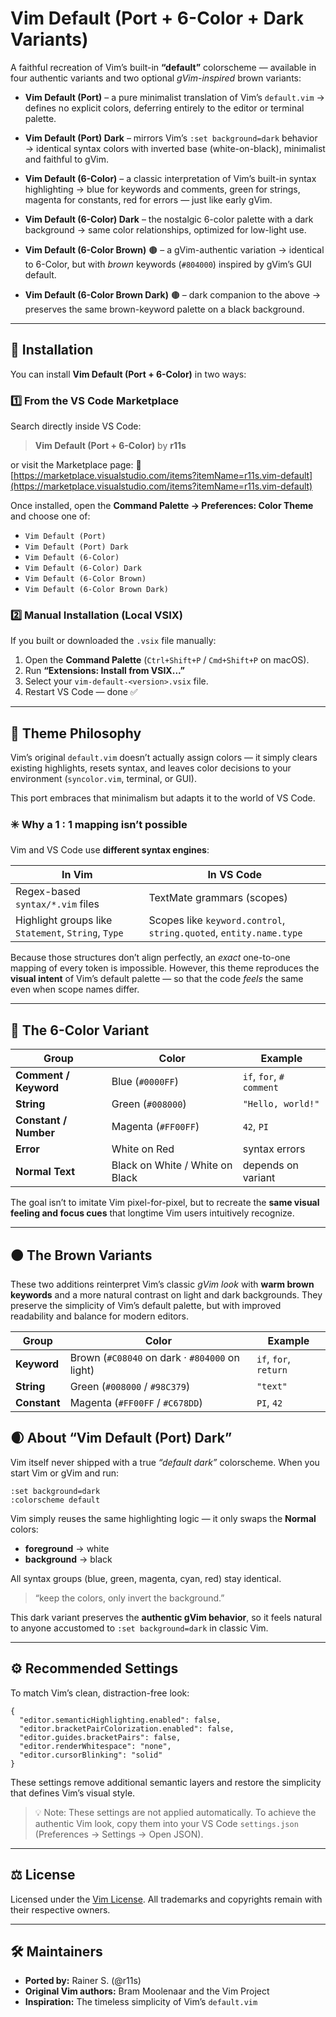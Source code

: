 # Vim Default (Port + 6-Color + Dark Variants)

A faithful recreation of Vim’s built-in **“default”** colorscheme — available in four authentic variants and two optional *gVim-inspired* brown variants:

* **Vim Default (Port)** – a pure minimalist translation of Vim’s `default.vim`
  → defines no explicit colors, deferring entirely to the editor or terminal palette.

* **Vim Default (Port) Dark** – mirrors Vim’s `:set background=dark` behavior
  → identical syntax colors with inverted base (white-on-black), minimalist and faithful to gVim.

* **Vim Default (6-Color)** – a classic interpretation of Vim’s built-in syntax highlighting
  → blue for keywords and comments, green for strings, magenta for constants, red for errors — just like early gVim.

* **Vim Default (6-Color) Dark** – the nostalgic 6-color palette with a dark background
  → same color relationships, optimized for low-light use.
  
* **Vim Default (6-Color Brown)** 🟤 – a gVim-authentic variation
  → identical to 6-Color, but with *brown* keywords (`#804000`) inspired by gVim’s GUI default.

* **Vim Default (6-Color Brown Dark)** 🟤 – dark companion to the above
  → preserves the same brown-keyword palette on a black background.


---

## 🧩 Installation

You can install **Vim Default (Port + 6-Color)** in two ways:

### 1️⃣ From the VS Code Marketplace

Search directly inside VS Code:

> **Vim Default (Port + 6-Color)** by **r11s**

or visit the Marketplace page:
🔗 [https://marketplace.visualstudio.com/items?itemName=r11s.vim-default](https://marketplace.visualstudio.com/items?itemName=r11s.vim-default)

Once installed, open the **Command Palette → Preferences: Color Theme** and choose one of:

* `Vim Default (Port)`
* `Vim Default (Port) Dark`
* `Vim Default (6-Color)`
* `Vim Default (6-Color) Dark`
* `Vim Default (6-Color Brown)`
* `Vim Default (6-Color Brown Dark)`


### 2️⃣ Manual Installation (Local VSIX)

If you built or downloaded the `.vsix` file manually:

1. Open the **Command Palette** (`Ctrl+Shift+P` / `Cmd+Shift+P` on macOS).
2. Run **“Extensions: Install from VSIX...”**
3. Select your `vim-default-<version>.vsix` file.
4. Restart VS Code — done ✅

---

## 🎨 Theme Philosophy

Vim’s original `default.vim` doesn’t actually assign colors — it simply clears existing highlights, resets syntax, and leaves color decisions to your environment (`syncolor.vim`, terminal, or GUI).

This port embraces that minimalism but adapts it to the world of VS Code.

### ✳️ Why a 1 : 1 mapping isn’t possible

Vim and VS Code use **different syntax engines**:

| In Vim                                              | In VS Code                                                         |
| --------------------------------------------------- | ------------------------------------------------------------------ |
| Regex-based `syntax/*.vim` files                    | TextMate grammars (scopes)                                         |
| Highlight groups like `Statement`, `String`, `Type` | Scopes like `keyword.control`, `string.quoted`, `entity.name.type` |

Because those structures don’t align perfectly, an *exact* one-to-one mapping of every token is impossible.
However, this theme reproduces the **visual intent** of Vim’s default palette — so that the code *feels* the same even when scope names differ.

---

## 🎨 The 6-Color Variant

| Group                 | Color                           | Example                  |
| --------------------- | ------------------------------- | ------------------------ |
| **Comment / Keyword** | Blue (`#0000FF`)                | `if`, `for`, `# comment` |
| **String**            | Green (`#008000`)               | `"Hello, world!"`        |
| **Constant / Number** | Magenta (`#FF00FF`)             | `42`, `PI`               |
| **Error**             | White on Red                    | syntax errors            |
| **Normal Text**       | Black on White / White on Black | depends on variant       |

The goal isn’t to imitate Vim pixel-for-pixel, but to recreate the **same visual feeling and focus cues** that longtime Vim users intuitively recognize.

---

## 🟤 The Brown Variants

These two additions reinterpret Vim’s classic *gVim look* with **warm brown keywords** and a more natural contrast on light and dark backgrounds.  They preserve the simplicity of Vim’s default palette, but with improved readability and balance for modern editors.

| Group        | Color                                          | Example               |
| ------------ | ---------------------------------------------- | --------------------- |
| **Keyword**  | Brown (`#C08040` on dark · `#804000` on light) | `if`, `for`, `return` |
| **String**   | Green (`#008000` / `#98C379`)                  | `"text"`              |
| **Constant** | Magenta (`#FF00FF` / `#C678DD`)                | `PI`, `42`            |

## 🌒 About “Vim Default (Port) Dark”

Vim itself never shipped with a true *“default dark”* colorscheme.
When you start Vim or gVim and run:

```vim
:set background=dark
:colorscheme default
```

Vim simply reuses the same highlighting logic — it only swaps the **Normal** colors:

* **foreground** → white
* **background** → black

All syntax groups (blue, green, magenta, cyan, red) stay identical.

> “keep the colors, only invert the background.”

This dark variant preserves the **authentic gVim behavior**,
so it feels natural to anyone accustomed to `:set background=dark` in classic Vim.

---

## ⚙️ Recommended Settings

To match Vim’s clean, distraction-free look:

```jsonc
{
  "editor.semanticHighlighting.enabled": false,
  "editor.bracketPairColorization.enabled": false,
  "editor.guides.bracketPairs": false,
  "editor.renderWhitespace": "none",
  "editor.cursorBlinking": "solid"
}
```

These settings remove additional semantic layers and restore the simplicity that defines Vim’s visual style.

> 💡 Note: These settings are not applied automatically.
> To achieve the authentic Vim look, copy them into your
> VS Code `settings.json` (Preferences → Settings → Open JSON).

---

## ⚖️ License

Licensed under the [Vim License](https://github.com/vim/vim/blob/master/LICENSE).
All trademarks and copyrights remain with their respective owners.

---

## 🛠 Maintainers

* **Ported by:** Rainer S. (@r11s)
* **Original Vim authors:** Bram Moolenaar and the Vim Project
* **Inspiration:** The timeless simplicity of Vim’s `default.vim`
